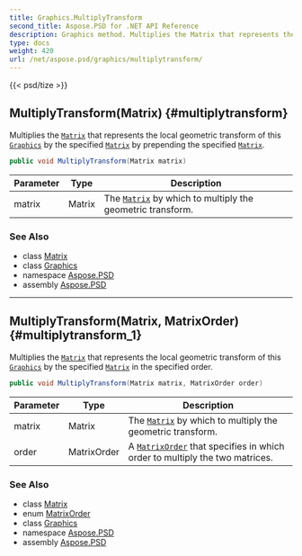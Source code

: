```yaml
---
title: Graphics.MultiplyTransform
second_title: Aspose.PSD for .NET API Reference
description: Graphics method. Multiplies the Matrix that represents the local geometric transform of this Graphics by the specified Matrix by prepending the specified Matrix
type: docs
weight: 420
url: /net/aspose.psd/graphics/multiplytransform/
---
```

{{< psd/tize >}}
## MultiplyTransform(Matrix) {#multiplytransform}

Multiplies the [`Matrix`](../../matrix/) that represents the local geometric transform of this [`Graphics`](../) by the specified [`Matrix`](../../matrix/) by prepending the specified [`Matrix`](../../matrix/).

```csharp
public void MultiplyTransform(Matrix matrix)
```

| Parameter | Type | Description |
| --- | --- | --- |
| matrix | Matrix | The [`Matrix`](../../matrix/) by which to multiply the geometric transform. |

### See Also

* class [Matrix](../../matrix/)
* class [Graphics](../)
* namespace [Aspose.PSD](../../../aspose.psd/)
* assembly [Aspose.PSD](../../../)

---

## MultiplyTransform(Matrix, MatrixOrder) {#multiplytransform_1}

Multiplies the [`Matrix`](../../matrix/) that represents the local geometric transform of this [`Graphics`](../) by the specified [`Matrix`](../../matrix/) in the specified order.

```csharp
public void MultiplyTransform(Matrix matrix, MatrixOrder order)
```

| Parameter | Type | Description |
| --- | --- | --- |
| matrix | Matrix | The [`Matrix`](../../matrix/) by which to multiply the geometric transform. |
| order | MatrixOrder | A [`MatrixOrder`](../../matrixorder/) that specifies in which order to multiply the two matrices. |

### See Also

* class [Matrix](../../matrix/)
* enum [MatrixOrder](../../matrixorder/)
* class [Graphics](../)
* namespace [Aspose.PSD](../../../aspose.psd/)
* assembly [Aspose.PSD](../../../)


